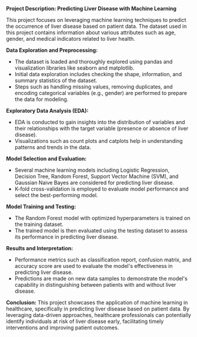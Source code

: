 **Project Description: Predicting Liver Disease with Machine Learning**

This project focuses on leveraging machine learning techniques to predict the occurrence of liver disease based on patient data. The dataset used in this project contains information about various attributes such as age, gender, and medical indicators related to liver health.

**Data Exploration and Preprocessing:**
- The dataset is loaded and thoroughly explored using pandas and visualization libraries like seaborn and matplotlib.
- Initial data exploration includes checking the shape, information, and summary statistics of the dataset.
- Steps such as handling missing values, removing duplicates, and encoding categorical variables (e.g., gender) are performed to prepare the data for modeling.

**Exploratory Data Analysis (EDA):**
- EDA is conducted to gain insights into the distribution of variables and their relationships with the target variable (presence or absence of liver disease).
- Visualizations such as count plots and catplots help in understanding patterns and trends in the data.

**Model Selection and Evaluation:**
- Several machine learning models including Logistic Regression, Decision Tree, Random Forest, Support Vector Machine (SVM), and Gaussian Naive Bayes are considered for predicting liver disease.
- K-fold cross-validation is employed to evaluate model performance and select the best-performing model.

**Model Training and Testing:**
- The Random Forest model with optimized hyperparameters is trained on the training dataset.
- The trained model is then evaluated using the testing dataset to assess its performance in predicting liver disease.

**Results and Interpretation:**
- Performance metrics such as classification report, confusion matrix, and accuracy score are used to evaluate the model's effectiveness in predicting liver disease.
- Predictions are made on new data samples to demonstrate the model's capability in distinguishing between patients with and without liver disease.

**Conclusion:**
This project showcases the application of machine learning in healthcare, specifically in predicting liver disease based on patient data. By leveraging data-driven approaches, healthcare professionals can potentially identify individuals at risk of liver disease early, facilitating timely interventions and improving patient outcomes.
